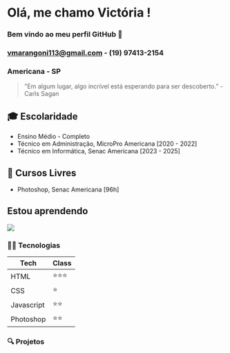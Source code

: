 # Olá, me chamo Victória ! 
### Bem vindo ao meu perfil GitHub 👋

### vmarangoni113@gmail.com - (19) 97413-2154
### Americana - SP
> "Em algum lugar, algo incrível está esperando para ser descoberto." - Carls Sagan

## 🎓 Escolaridade
- Ensino Médio - Completo
- Técnico em Administração, MicroPro Americana [2020 - 2022]
- Técnico em Informática, Senac Americana [2023 - 2025]

## 📖 Cursos Livres
- Photoshop, Senac Americana [96h]

## Estou aprendendo

<img loading="lazy" src="https://img.favpng.com/0/10/13/cascading-style-sheets-javascript-html-css3-jquery-png-favpng-EGGfknrdZiCNYjAFKp62Dnpy7.jpg" width="" height=""/> 

### 👩‍💻 Tecnologias
| Tech | Class |                    
|------------|------------|
| HTML | ⭐⭐⭐
| CSS | ⭐
| Javascript | ⭐⭐|
| Photoshop | ⭐⭐|

### 🔍 Projetos